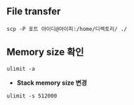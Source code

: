 ## File transfer
```
scp -P 포트 아이디@아이피:/home/디렉토리/ ./
```

## Memory size 확인
```
ulimit -a
```
- **Stack memory size 변경**
```
ulimit -s 512000
```
